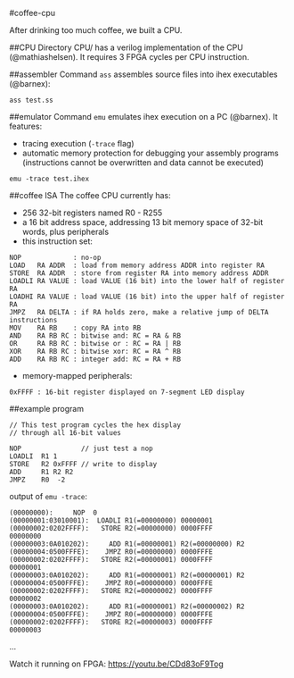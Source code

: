#coffee-cpu

After drinking too much coffee, we built a CPU.

##CPU
Directory CPU/ has a verilog implementation of the CPU (@mathiashelsen). It requires 3 FPGA cycles per CPU instruction.

##assembler
Command ``ass`` assembles source files into ihex executables (@barnex):
```
ass test.ss
```

##emulator
Command ``emu`` emulates ihex execution on a PC (@barnex). It features:
  * tracing execution (``-trace`` flag)
  * automatic memory protection for debugging your assembly programs (instructions cannot be overwritten and data cannot be executed)
```
emu -trace test.ihex
```

##coffee ISA
The coffee CPU currently has:
  * 256 32-bit registers named R0 - R255
  * a 16 bit address space, addressing 13 bit memory space of 32-bit words, plus peripherals
  * this instruction set:
```
NOP             : no-op
LOAD   RA ADDR  : load from memory address ADDR into register RA
STORE  RA ADDR  : store from register RA into memory address ADDR
LOADLI RA VALUE : load VALUE (16 bit) into the lower half of register RA
LOADHI RA VALUE : load VALUE (16 bit) into the upper half of register RA
JMPZ   RA DELTA : if RA holds zero, make a relative jump of DELTA instructions
MOV    RA RB    : copy RA into RB
AND    RA RB RC : bitwise and: RC = RA & RB
OR     RA RB RC : bitwise or : RC = RA | RB
XOR    RA RB RC : bitwise xor: RC = RA ^ RB
ADD    RA RB RC : integer add: RC = RA + RB
```
  * memory-mapped peripherals:
```
0xFFFF : 16-bit register displayed on 7-segment LED display
```


##example program
```
// This test program cycles the hex display
// through all 16-bit values

NOP               // just test a nop
LOADLI  R1 1
STORE 	R2 0xFFFF // write to display
ADD 	R1 R2 R2
JMPZ 	R0  -2 
```

output of ``emu -trace``:
```
(00000000):     NOP  0
(00000001:03010001):  LOADLI R1(=00000000) 00000001
(00000002:0202FFFF):   STORE R2(=00000000) 0000FFFF
00000000
(00000003:0A010202):     ADD R1(=00000001) R2(=00000000) R2
(00000004:0500FFFE):    JMPZ R0(=00000000) 0000FFFE
(00000002:0202FFFF):   STORE R2(=00000001) 0000FFFF
00000001
(00000003:0A010202):     ADD R1(=00000001) R2(=00000001) R2
(00000004:0500FFFE):    JMPZ R0(=00000000) 0000FFFE
(00000002:0202FFFF):   STORE R2(=00000002) 0000FFFF
00000002
(00000003:0A010202):     ADD R1(=00000001) R2(=00000002) R2
(00000004:0500FFFE):    JMPZ R0(=00000000) 0000FFFE
(00000002:0202FFFF):   STORE R2(=00000003) 0000FFFF
00000003
```
...

Watch it running on FPGA: https://youtu.be/CDd83oF9Tog

